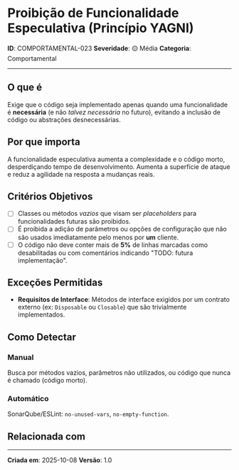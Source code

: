 # Proibição de Funcionalidade Especulativa (Princípio YAGNI)

**ID**: COMPORTAMENTAL-023
**Severidade**: 🟡 Média
**Categoria**: Comportamental

---

## O que é

Exige que o código seja implementado apenas quando uma funcionalidade é **necessária** (e não *talvez necessária* no futuro), evitando a inclusão de código ou abstrações desnecessárias.

## Por que importa

A funcionalidade especulativa aumenta a complexidade e o código morto, desperdiçando tempo de desenvolvimento. Aumenta a superfície de ataque e reduz a agilidade na resposta a mudanças reais.

## Critérios Objetivos

- [ ] Classes ou métodos *vazios* que visam ser *placeholders* para funcionalidades futuras são proibidos.
- [ ] É proibida a adição de parâmetros ou opções de configuração que não são usados imediatamente pelo menos por **um** cliente.
- [ ] O código não deve conter mais de **5%** de linhas marcadas como desabilitadas ou com comentários indicando "TODO: futura implementação".

## Exceções Permitidas

- **Requisitos de Interface**: Métodos de interface exigidos por um contrato externo (ex: `Disposable` ou `Closable`) que são trivialmente implementados.

## Como Detectar

### Manual

Busca por métodos vazios, parâmetros não utilizados, ou código que nunca é chamado (código morto).

### Automático

SonarQube/ESLint: `no-unused-vars`, `no-empty-function`.

## Relacionada com


---

**Criada em**: 2025-10-08
**Versão**: 1.0
